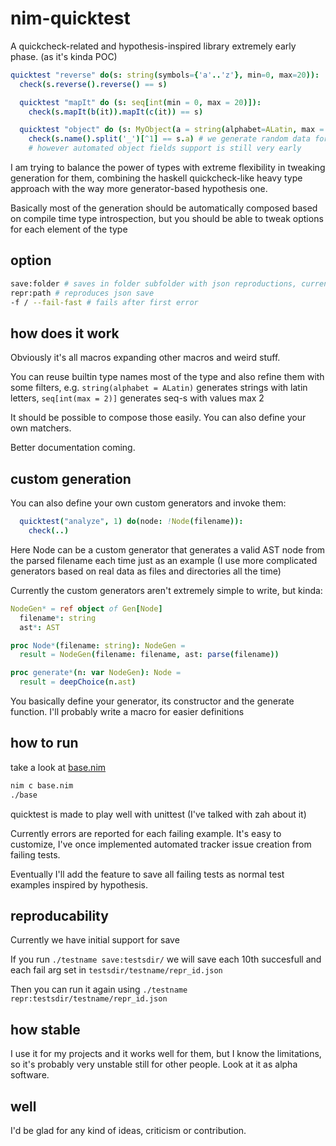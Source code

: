# nim-quicktest

A quickcheck-related and hypothesis-inspired library extremely early phase. (as it's kinda POC)

```nim
quicktest "reverse" do(s: string(symbols={'a'..'z'}, min=0, max=20)):
  check(s.reverse().reverse() == s)
```


```nim
  quicktest "mapIt" do (s: seq[int(min = 0, max = 20)]):
    check(s.mapIt(b(it)).mapIt(c(it)) == s)
```

```nim
  quicktest "object" do (s: MyObject(a = string(alphabet=ALatin, max = 20))):
    check(s.name().split('_')[^1] == s.a) # we generate random data for the other fields too
    # however automated object fields support is still very early
```

I am trying to balance the power of types with extreme flexibility in tweaking 
generation for them, combining the haskell quickcheck-like heavy type approach with 
the way more generator-based hypothesis one.

Basically most of the generation should be automatically composed based on compile time
type introspection, but you should be able to tweak options for each element of the type

## option

```bash
save:folder # saves in folder subfolder with json reproductions, currently a bug, so subfolder always quicktest
repr:path # reproduces json save
-f / --fail-fast # fails after first error
```

## how does it work

Obviously it's all macros expanding other macros and weird stuff.

You can reuse builtin type names most of the type and also refine them with some filters, e.g.
`string(alphabet = ALatin)` generates strings with latin letters, `seq[int(max = 2)]` generates seq-s with values max 2

It should be possible to compose those easily. You can also define your own matchers.

Better documentation coming.

## custom generation

You can also define your own custom generators and invoke them:

```nim
  quicktest("analyze", 1) do(node: !Node(filename)):
    check(..)
```

Here Node can be a custom generator that generates a valid AST node from the parsed filename each time just as an example (I use more complicated generators based on real data as files and directories all the time)

Currently the custom generators aren't extremely simple to write, but kinda:

```nim
NodeGen* = ref object of Gen[Node]
  filename*: string
  ast*: AST

proc Node*(filename: string): NodeGen =
  result = NodeGen(filename: filename, ast: parse(filename))

proc generate*(n: var NodeGen): Node =
  result = deepChoice(n.ast)
```

You basically define your generator, its constructor and the generate function.
I'll probably write a macro for easier definitions

## how to run

take a look at [base.nim](base.nim)

```bash
nim c base.nim
./base
```

quicktest is made to play well with unittest (I've talked with zah about it)

Currently errors are reported for each failing example. It's easy to customize,
I've once implemented automated tracker issue creation from failing tests.

Eventually I'll add the feature to save all failing tests as normal test examples inspired by hypothesis.

## reproducability

Currently we have initial support for save

If you run `./testname save:testsdir/` we will save each 10th succesfull and each fail arg set in `testsdir/testname/repr_id.json`

Then you can run it again using `./testname repr:testsdir/testname/repr_id.json`

## how stable

I use it for my projects and it works well for them, but I know the limitations, so it's probably very
unstable still for other people. Look at it as alpha software.

## well

I'd be glad for any kind of ideas, criticism or contribution. 

